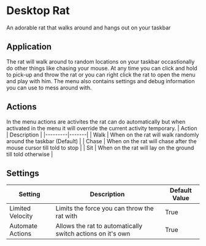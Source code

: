 # Desktop Rat

An adorable rat that walks around and hangs out on your taskbar

## Application
The rat will walk around to random locations on your taskbar occastionally do other things like chasing your mouse. At any time you can click and hold to pick-up and throw the rat or you can right click the rat to open the menu and play with him. The menu also contains settings and debug information you can use to mess around with.

## Actions
In the menu actions are activites the rat can do automatically but when activated in the menu it will override the current activity temporary.
| Action | Description |
|---------|-------|
| Walk | When on the rat will walk randomly around the taskbar (Default) |
| Chase | When on the rat will chase after the mouse cursor till told to stop |
| Sit | When on the rat will lay on the ground till told otherwise |

## Settings
| Setting | Description | Default Value |
|---------|-------|---------------|
|Limited Velocity| Limits the force you can throw the rat with | True |
|Automate Actions| Allows the rat to automatically switch actions on it's own | True |